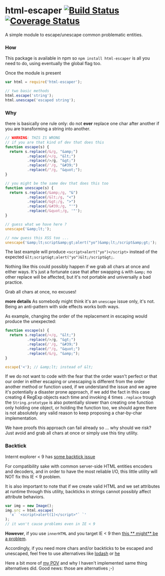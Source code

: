 # html-escaper [![Build Status](https://travis-ci.org/WebReflection/html-escaper.svg?branch=master)](https://travis-ci.org/WebReflection/html-escaper) [![Coverage Status](https://coveralls.io/repos/github/WebReflection/html-escaper/badge.svg?branch=master)](https://coveralls.io/github/WebReflection/html-escaper?branch=master)

A simple module to escape/unescape common problematic entities.

### How

This package is available in npm so `npm install html-escaper` is all you need to do, using eventually the global flag
too.

Once the module is present

```js
var html = require('html-escaper');

// two basic methods
html.escape('string');
html.unescape('escaped string');
```

### Why

there is basically one rule only: do not **ever** replace one char after another if you are transforming a string into
another.

```js
// WARNING: THIS IS WRONG
// if you are that kind of dev that does this
function escape(s) {
  return s.replace(/&/g, "&amp;")
          .replace(/</g, "&lt;")
          .replace(/>/g, "&gt;")
          .replace(/'/g, "&#39;")
          .replace(/"/g, "&quot;");
}

// you might be the same dev that does this too
function unescape(s) {
  return s.replace(/&amp;/g, "&")
          .replace(/&lt;/g, "<")
          .replace(/&gt;/g, ">")
          .replace(/&#39;/g, "'")
          .replace(/&quot;/g, '"');
}

// guess what we have here ?
unescape('&amp;lt;');

// now guess this XSS too ...
unescape('&amp;lt;script&amp;gt;alert("yo")&amp;lt;/script&amp;gt;');


```

The last example will produce `<script>alert("yo")</script>` instead of the
expected `&lt;script&gt;alert("yo")&lt;/script&gt;`.

Nothing like this could possibly happen if we grab all chars at once and either ways.
It's just a fortunate case that after swapping `&` with `&amp;` no other replace will be affected, but it's not portable
and universally a bad practice.

Grab all chars at once, no excuses!

**more details**
As somebody might think it's an `unescape` issue only, it's not. Being an anti-pattern with side effects works both
ways.

As example, changing the order of the replacement in escaping would produce the unexpected:

```js
function escape(s) {
  return s.replace(/</g, "&lt;")
          .replace(/>/g, "&gt;")
          .replace(/'/g, "&#39;")
          .replace(/"/g, "&quot;")
          .replace(/&/g, "&amp;");
}

escape('<'); // &amp;lt; instead of &lt;
```

If we do not want to code with the fear that the order wasn't perfect or that our order in either escaping or unescaping
is different from the order another method or function used, if we understand the issue and we agree it's potentially a
disaster prone approach, if we add the fact in this case creating 4 RegExp objects each time and invoking 4
times `.replace` trough the `String.prototype` is also potentially slower than creating one function only holding one
object, or holding the function too, we should agree there is not absolutely any valid reason to keep proposing a
char-by-char implementation.

We have proofs this approach can fail already so ... why should we risk? Just avoid and grab all chars at once or simply
use this tiny utility.

### Backtick

Internt explorer < 9 has [some backtick issue](https://html5sec.org/#102)

For compatibility sake with common server-side HTML entities encoders and decoders, and in order to have the most
reliable I/O, this little utility will NOT fix this IE < 9 problem.

It is also important to note that if we create valid HTML and we set attributes at runtime through this utility,
backticks in strings cannot possibly affect attribute behaviors.

```js
var img = new Image();
img.src = html.escape(
  'x` `<script>alert(1)</script>"` `'
);
// it won't cause problems even in IE < 9
```

**However**, if you use `innerHTML` and you target IE < 9 then [this **
might** be a problem](https://github.com/nette/nette/issues/1496).

Accordingly, if you need more chars and/or backticks to be escaped and unescaped, feel free to use alternatives
like [lodash](https://github.com/lodash/lodash) or [he](https://www.npmjs.com/package/he)

Here a bit more
of [my POV](https://github.com/WebReflection/html-escaper/commit/52d554fc6e8583b6ffdd357967cf71962fc07cf6#commitcomment-10625122)
and why I haven't implemented same thing alternatives did. Good news: those are alternatives ;-)
